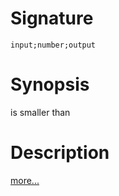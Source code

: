 # Signature
```vikid-signature
input;number;output
```

# Synopsis
is smaller than

# Description

[more...](https://en.wikipedia.org/wiki/Inequality_(mathematics))